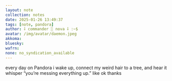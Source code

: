 ```yaml
---
layout: note
collection: notes
date: 2025-01-26 13:49:37
tags: [note, pandora]
author: ⸸ commander ░ nova ⸸ :~$
avatar: /img/avatar/daemon.jpeg
akkoma: 
bluesky: 
wafrn: 
none: no_syndication_available 
---
```

every day on Pandora i wake up, connect my weird hair to a tree, and hear it whisper “you’re messing everything up.” like ok thanks